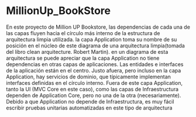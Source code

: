 # MillionUp_BookStore
En este proyecto de Million UP Bookstore, las dependencias de cada una de las capas fluyen hacia el círculo más interno de la estructura de arquitectura limpia utilizada. la capa Application toma su nombre de su posición en el núcleo de este diagrama de una arquitectura limpia(tomada del libro clean arquitecture. Robert Martin). en un diagrama de esta arquitectura se puede apreciar que la capa Application no tiene dependencias en otras capas de aplicaciones. Las entidades e interfaces de la aplicación están en el centro. Justo afuera, pero incluso en la capa Application, hay servicios de dominio, que típicamente implementan interfaces definidas en el círculo interno. Fuera de este capa Application, tanto la UI (MVC Core en este caso), como las capas de Infraestructura dependen de Application Core, pero no una de la otra (necesariamente). Debido a que Application no depende de Infraestructura, es muy fácil escribir pruebas unitarias automatizadas en este tipo de arquitectura
